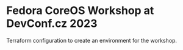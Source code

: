 # Fedora CoreOS Workshop at DevConf.cz 2023

Terraform configuration to create an environment for the workshop.
